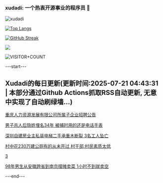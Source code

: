 ### xudadi: 一个热衷开源事业的程序员 👋

![xudadi](https://github-readme-stats-git-masterorgs-github-readme-stats-team.vercel.app/api?username=xudadi)

[![Top Langs](https://github-readme-stats.vercel.app/api/top-langs/?username=xudadi)](https://github.com/anuraghazra/github-readme-stats)

[![GitHub Streak](https://streak-stats.demolab.com?user=xudadi&locale=zh_Hans)](https://git.io/streak-stats)

![](https://raw.githubusercontent.com/xudadi/xudadi/main/assets/github-contribution-grid-snake.svg)

![VISITOR+COUNT](https://komarev.com/ghpvc/?username=xudadi&label=VISITOR+COUNT)


---start---

## Xudadi的每日更新(更新时间:2025-07-21 04:43:31 | 本部分通过Github Actions抓取RSS自动更新, 无意中实现了自动刷绿墙...)

[重庆人力资源发展有限公司所属子企业招聘公告](https://www.gongkaoleida.com/article/2519719)

[男子杀人后隐姓埋名34年 被捕时用的还是电话手表](https://m.163.com/news/article/K4TC0O4U051492LM.html)

[深圳自建房业主私装电梯二手承重木断裂 3名工人坠亡](https://m.163.com/news/article/K4T99A2A053469LG.html)

[村中花230万建公厕有的从未开过 村干部:村民素质太低](https://m.163.com/news/article/K4UN63GB0519814N.html)

[3](https://m.163.com/touch/news/sub/domestic)

[98年男生从安徽跨省到南京摆摊卖菜 1小时不到就卖空](https://m.163.com/news/article/K4UJ46D405345ARG.html)

---end---
